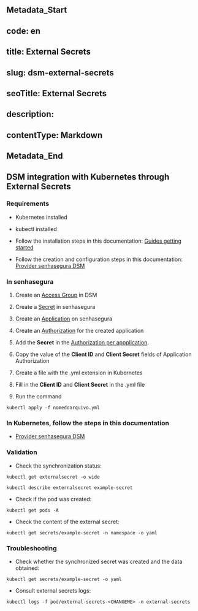 ## Metadata_Start 
## code: en
## title: External Secrets 
## slug: dsm-external-secrets 
## seoTitle: External Secrets 
## description:  
## contentType: Markdown 
## Metadata_End
## DSM integration with Kubernetes through External Secrets
### Requirements

* Kubernetes installed

* kubectl installed

* Follow the installation steps in this documentation: [Guides getting started](https://external-secrets.io/v0.6.1/guides/getting-started/)

* Follow the creation and configuration steps in this documentation: [Provider senhasegura DSM](https://external-secrets.io/v0.6.1/provider/senhasegura-dsm/)

### In senhasegura

1. Create an [Access Group](/v3-32/docs/dsm-access-control) in DSM

1. Create a [Secret](/v3-32/docs/how-to-manage-secrets) in senhasegura

1. Create an [Application](/v3-32/docs/how-to-manage-an-application-in-devops-secret-manager) on senhasegura

1. Create an [Authorization](/v3-32/docs/how-to-manage-authorizations-per-application-in-devops-secret-manager) for the created application

1. Add the **Secret** in the [Authorization per appplication](/v3-32/docs/how-to-manage-authorizations-per-application-in-devops-secret-manager).

1. Copy the value of the **Client ID** and **Client Secret** fields of Application Authorization

1. Create a file with the .yml extension in Kubernetes

1. Fill in the **Client ID** and **Client Secret** in the .yml file

1. Run the command

```
kubectl apply -f nomedoarquivo.yml
```
### In Kubernetes, follow the steps in this documentation

* [Provider senhasegura DSM](https://external-secrets.io/v0.6.1/provider/senhasegura-dsm/)

### Validation

* Check the synchronization status:

```
kubectl get externalsecret -o wide 
```

```
kubectl describe externalsecret example-secret
```

* Check if the pod was created:

```
kubectl get pods -A
```

* Check the content of the external secret:

```
kubectl get secrets/example-secret -n namespace -o yaml
```
### Troubleshooting

* Check whether the synchronized secret was created and the data obtained:

```
kubectl get secrets/example-secret -o yaml
```


* Consult external secrets logs:

```
kubectl logs -f pod/external-secrets-<CHANGEME> -n external-secrets
```
